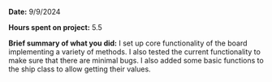 **Date:** 9/9/2024

**Hours spent on project:** 5.5

**Brief summary of what you did:** I set up core functionality of the board implementing a variety of methods. I also tested the current functionality to make sure that there are minimal bugs. I also added some basic functions to the ship class to allow getting their values.